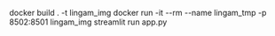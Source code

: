 docker build . -t lingam_img
docker run -it --rm --name lingam_tmp -p 8502:8501 lingam_img streamlit run app.py